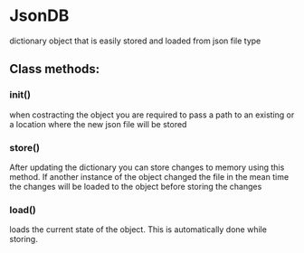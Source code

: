 # JsonDB
dictionary object that is easily stored and loaded from json file type

## Class methods:
### __init__()
when costracting the object you are required to pass a path to an existing or a location where the new json file will be stored

### store()
After updating the dictionary you can store changes to memory using this method.
If another instance of the object changed the file in the mean time the changes will be loaded to the object before storing the changes

### load()
loads the current state of the object. This is automatically done while storing.
